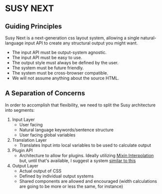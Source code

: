SUSY NEXT
============================

## Guiding Principles

Susy Next is a next-generation css layout system,
allowing a single natural-language input API
to create any structural output you might want.

* The input API must be output-system agnostic.
* The input API must be easy to use.
* The output style must always be defined by the user.
* The system must be future friendly.
* The system must be cross-browser compatible.
* We will not assume anything about the source HTML.

## A Separation of Concerns

In order to accomplish that flexibility,
we need to split the Susy architecture into segments:

1. Input Layer
   * User facing
   * Natural language keywords/sentence structure
   * User facing global variables
2. Translation Layer
   * Translates Input into local variables to be used to calculate output
3. Plugin API
   * Architecture to allow for plugins. Ideally utilizing [Mixin Interpolation](https://github.com/nex3/sass/issues/626) but, until that's available, I suggest a system [similar to this](https://github.com/Snugug/sass-api-test)
4. Output Layer
   * Actual output of CSS
   * Defined by individual output systems
   * Shared components are allowed and encouraged (width calculations are going to be more or less the same, for instance)
